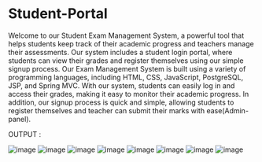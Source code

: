 # Student-Portal
Welcome to our Student Exam Management System, a powerful tool that helps students keep track of their academic progress and teachers manage their assessments. 
Our system includes a student login portal, where students can view their grades and register themselves using our simple signup process.
Our Exam Management System is built using a variety of programming languages, including HTML, CSS, JavaScript, PostgreSQL, JSP, and Spring MVC. 
With our system, students can easily log in and access their grades, making it easy to monitor their academic progress.
In addition, our signup process is quick and simple, allowing students to register themselves and teacher can submit their marks with ease(Admin-panel).

OUTPUT :

![image](https://github.com/nameisadi/Student-Portal/assets/113473404/932ad114-2529-4a13-9fcc-2bc8df4f74de)
![image](https://github.com/nameisadi/Student-Portal/assets/113473404/13eecb06-5de7-4cd1-9d17-5a6324704fda)
![image](https://github.com/nameisadi/Student-Portal/assets/113473404/e9e34174-069f-42f9-9ab6-80041a28bd3b)
![image](https://github.com/nameisadi/Student-Portal/assets/113473404/8b1a033d-879c-49f4-9eec-8013dc16fa60)
![image](https://github.com/nameisadi/Student-Portal/assets/113473404/c068aa48-71b6-4e74-a4a5-05995ee04c98)
![image](https://github.com/nameisadi/Student-Portal/assets/113473404/7492ec2c-3db3-4e02-93c5-16a770481a78)
![image](https://github.com/nameisadi/Student-Portal/assets/113473404/ac1682eb-4144-4b08-9dc8-56335210bbe6)
![image](https://github.com/nameisadi/Student-Portal/assets/113473404/03e82185-8a6d-4e38-81ce-78a75396b708)






